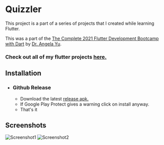 # Quizzler

This project is a part of a series of projects that I created while learning Flutter.

This was a part of the [The Complete 2021 Flutter Development Bootcamp with Dart](https://www.udemy.com/course/flutter-bootcamp-with-dart/) by [Dr. Angela Yu](https://www.udemy.com/user/4b4368a3-b5c8-4529-aa65-2056ec31f37e/).

### Check out all of my flutter projects [here.](https://github.com/MrAlpha786/flutter_projects)

## Installation

- ### Github Release
  - Download the latest [release apk.](https://github.com/MrAlpha786/Quizzler/releases/latest)
  - If Google Play Protect gives a warning click on install anyway.
  - That's it

## Screenshots

![Screenshot1](/../images/images/s01.jpg?raw=true "Screenshot1")
![Screenshot2](/../images/images/s02.jpg?raw=true "Screenshot2")
